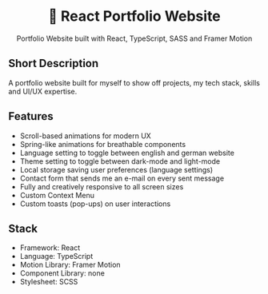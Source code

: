 <h1 align="center">👤 React Portfolio Website</h1>

<p align="center">
  Portfolio Website built with React, TypeScript, SASS and Framer Motion
</p>
</div>

## Short Description
A portfolio website built for myself to show off projects, my tech stack, skills and UI/UX expertise.

## Features
- Scroll-based animations for modern UX
- Spring-like animations for breathable components
- Language setting to toggle between english and german website
- Theme setting to toggle between dark-mode and light-mode
- Local storage saving user preferences (language settings)
- Contact form that sends me an e-mail on every sent message
- Fully and creatively responsive to all screen sizes
- Custom Context Menu
- Custom toasts (pop-ups) on user interactions

## Stack
- Framework: React
- Language: TypeScript
- Motion Library: Framer Motion
- Component Library: none
- Stylesheet: SCSS
